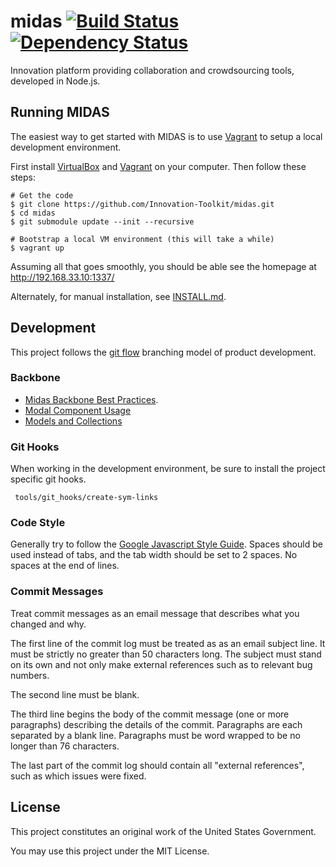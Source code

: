 midas [![Build Status](https://travis-ci.org/Innovation-Toolkit/midas.png?branch=master)](https://travis-ci.org/Innovation-Toolkit/midas) [![Dependency Status](https://gemnasium.com/Innovation-Toolkit/midas.png)](https://gemnasium.com/Innovation-Toolkit/midas)
=====

Innovation platform providing collaboration and crowdsourcing tools, developed in Node.js.

## Running MIDAS
The easiest way to get started with MIDAS is to use [Vagrant](http://vagrantup.com/) to setup a local development environment.

First install [VirtualBox](https://www.virtualbox.org/wiki/Downloads) and [Vagrant](http://vagrantup.com/) on your computer. Then follow these steps:

```
# Get the code
$ git clone https://github.com/Innovation-Toolkit/midas.git
$ cd midas
$ git submodule update --init --recursive

# Bootstrap a local VM environment (this will take a while)
$ vagrant up
```
Assuming all that goes smoothly, you should be able see the homepage at http://192.168.33.10:1337/

Alternately, for manual installation, see [INSTALL.md](INSTALL.md).

## Development

This project follows the [git flow](http://nvie.com/posts/a-successful-git-branching-model/) branching model of product development.

### Backbone

- [Midas Backbone Best Practices](https://github.com/Innovation-Toolkit/midas/wiki/Backbone-Best-Practices).
- [Modal Component Usage](https://github.com/Innovation-Toolkit/midas/wiki/Modal-Component)
- [Models and Collections](https://github.com/Innovation-Toolkit/midas/wiki/Model-&-Collections)

### Git Hooks

When working in the development environment, be sure to install the project specific git hooks.

     tools/git_hooks/create-sym-links

### Code Style

Generally try to follow the [Google Javascript Style Guide](http://google-styleguide.googlecode.com/svn/trunk/javascriptguide.xml).  Spaces should be used instead of tabs, and the tab width should be set to 2 spaces.  No spaces at the end of lines.

### Commit Messages

Treat commit messages as an email message that describes what you changed and why.

The first line of the commit log must be treated as as an email
subject line.  It must be strictly no greater than 50 characters long.
The subject must stand on its own and not only make external
references such as to relevant bug numbers.

The second line must be blank.

The third line begins the body of the commit message (one or more
paragraphs) describing the details of the commit.  Paragraphs are each
separated by a blank line.  Paragraphs must be word wrapped to be no
longer than 76 characters.

The last part of the commit log should contain all "external
references", such as which issues were fixed.

## License

This project constitutes an original work of the United States Government.

You may use this project under the MIT License.
